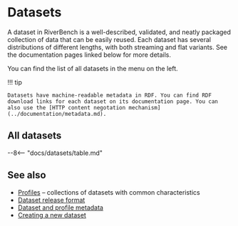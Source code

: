 # Datasets

A dataset in RiverBench is a well-described, validated, and neatly packaged collection of data that can be easily reused. Each dataset has several distributions of different lengths, with both streaming and flat variants. See the documentation pages linked below for more details.

You can find the list of all datasets in the menu on the left.

!!! tip

    Datasets have machine-readable metadata in RDF. You can find RDF download links for each dataset on its documentation page. You can also use the [HTTP content negotation mechanism](../documentation/metadata.md).

## All datasets

--8<-- "docs/datasets/table.md"

## See also
* [Profiles](../profiles/index.md) – collections of datasets with common characteristics
* [Dataset release format](../documentation/dataset-release-format.md)
* [Dataset and profile metadata](../documentation/metadata.md)
* [Creating a new dataset](../documentation/creating-new-dataset.md)
